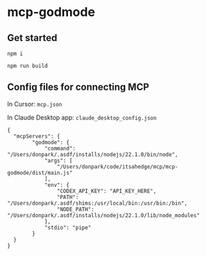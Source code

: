 # mcp-godmode

## Get started

`npm i`

`npm run build`

## Config files for connecting MCP

In Cursor: `mcp.json`

In Claude Desktop app: `claude_desktop_config.json`

```
{
  "mcpServers": {
        "godmode": {
            "command": "/Users/donpark/.asdf/installs/nodejs/22.1.0/bin/node",
            "args": [
                "/Users/donpark/code/itsahedge/mcp/mcp-godmode/dist/main.js"
            ],
            "env": {
                "CODEX_API_KEY": "API_KEY_HERE",
                "PATH": "/Users/donpark/.asdf/shims:/usr/local/bin:/usr/bin:/bin",
                "NODE_PATH": "/Users/donpark/.asdf/installs/nodejs/22.1.0/lib/node_modules"
            },
            "stdio": "pipe"
        }
  }
}
```
